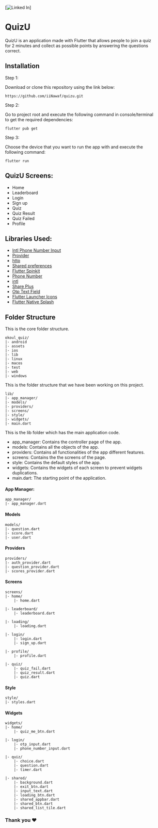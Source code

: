 [![Linked In](https://img.shields.io/badge/LinkedIn-0077B5?style=for-the-badge&logo=linkedin&logoColor=white)]

# QuizU

QuizU is an application made with Flutter that allows people to join a quiz for 2 minutes and collect as possible points by answering the questions correct.

## Installation

Step 1:

Download or clone this repository using the link below:
```
https://github.com/iiNawaf/quizu.git
```

Step 2:

Go to project root and execute the following command in console/terminal to get the required dependencies:
```
flutter pub get
```

Step 3:

Choose the device that you want to run the app with and execute the following command:
```
flutter run
```

## QuizU Screens:
- Home
- Leaderboard
- Login
- Sign up
- Quiz
- Quiz Result
- Quiz Failed
- Profile

## Libraries Used:
- [Intl Phone Number Input](https://pub.dev/packages/intl_phone_number_input)
- [Provider](https://pub.dev/packages/provider)
- [http](https://pub.dev/packages/http)
- [Shared preferences](https://pub.dev/packages/shared_preferences)
- [Flutter Spinkit](https://pub.dev/packages/flutter_spinkit)
- [Phone Number](https://pub.dev/packages/phone_number)
- [intl](https://pub.dev/packages/intl)
- [Share Plus](https://pub.dev/packages/share_plus)
- [Otp Text Field](https://pub.dev/packages/otp_text_field)
- [Flutter Launcher Icons](https://pub.dev/packages/flutter_launcher_icons)
- [Flutter Native Splash](https://pub.dev/packages/flutter_native_splash)

## Folder Structure

This is the core folder structure.
```
okoul_quiz/
|- android
|- assets
|- ios
|- lib
|- linux
|- macos
|- test
|- web
|- windows
```

This is the folder structure that we have been working on this project.
```
lib/
|- app_manager/
|- models/
|- providers/
|- screens/
|- style/
|- widgets/
|- main.dart
```

This is the lib folder which has the main application code.
- app_manager: Contains the controller page of the app.
- models: Contains all the objects of the app.
- providers: Contains all functionalities of the app different features.
- screens: Contains the the screens of the page.
- style: Contains the default styles of the app.
- widgets: Contains the widgets of each screen to prevent widgets duplications.
- main.dart: The starting point of the application.

#### App Manager:

```
app_manager/
|- app_manager.dart
```

#### Models
```
models/
|- question.dart
|- score.dart
|- user.dart
```

#### Providers
```
providers/
|- auth_provider.dart
|- question_provider.dart
|- scores_provider.dart
```

#### Screens
```
screens/
|- home/
    |- home.dart

|- leaderboard/
    |- leaderboard.dart

|- loading/
    |- loading.dart

|- login/
    |- login.dart
    |- sign_up.dart

|- profile/
    |- profile.dart

|- quiz/
    |- quiz_fail.dart
    |- quiz_result.dart
    |- quiz.dart
```

#### Style
```
style/
|- styles.dart
```

#### Widgets
```
widgets/
|- home/
    |- quiz_me_btn.dart

|- login/
    |- otp_input.dart
    |- phone_number_input.dart

|- quiz/
    |- choice.dart
    |- question.dart
    |- timer.dart

|- shared/
    |- background.dart
    |- exit_btn.dart
    |- input_text.dart
    |- loading_btn.dart
    |- shared_appbar.dart
    |- shared_btn.dart
    |- shared_list_tile.dart
```

### Thank you ❤
